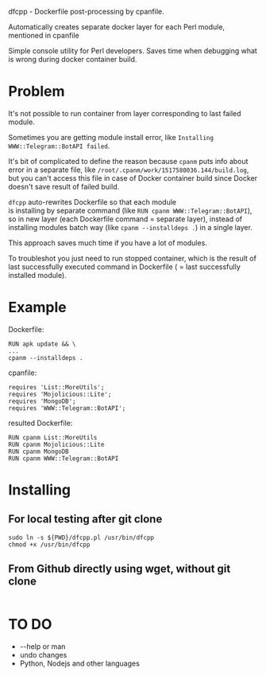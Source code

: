 dfcpp - Dockerfile post-processing by cpanfile.

Automatically creates separate docker layer for each Perl module, mentioned in cpanfile

Simple console utility for Perl developers. Saves time when debugging
what is wrong during docker container build.

# Problem

It's not possible to run container from layer
corresponding to last failed module.

Sometimes you are getting module install error,
like `Installing WWW::Telegram::BotAPI failed`.

It's bit of complicated to define the reason
because `cpanm` puts info about error in a separate file,
like `/root/.cpanm/work/1517580036.144/build.log`,
but you can't access this file in case of Docker container build
since Docker doesn't save result of failed build.

`dfcpp` auto-rewrites Dockerfile so that each module  
is installing by separate command
(like `RUN cpanm WWW::Telegram::BotAPI`),
so in new layer (each Dockerfile command = separate layer),
instead of installing modules batch way
(like `cpanm --installdeps .`) in a single layer.

This approach saves much time if you have a lot of modules.

To troubleshot you just need to run stopped container,
which is the result of last successfully executed command in Dockerfile
( = last successfully installed module).

# Example

Dockerfile:

```
RUN apk update && \
...
cpanm --installdeps .
```

cpanfile:

```
requires 'List::MoreUtils';
requires 'Mojolicious::Lite';
requires 'MongoDB';
requires 'WWW::Telegram::BotAPI';
```

resulted Dockerfile:

```
RUN cpanm List::MoreUtils
RUN cpanm Mojolicious::Lite
RUN cpanm MongoDB
RUN cpanm WWW::Telegram::BotAPI
```

# Installing

## For local testing after git clone

```
sudo ln -s ${PWD}/dfcpp.pl /usr/bin/dfcpp
chmod +x /usr/bin/dfcpp
```

## From Github directly using wget, without git clone

```
```

# TO DO

* --help or man
* undo changes
* Python, Nodejs and other languages
